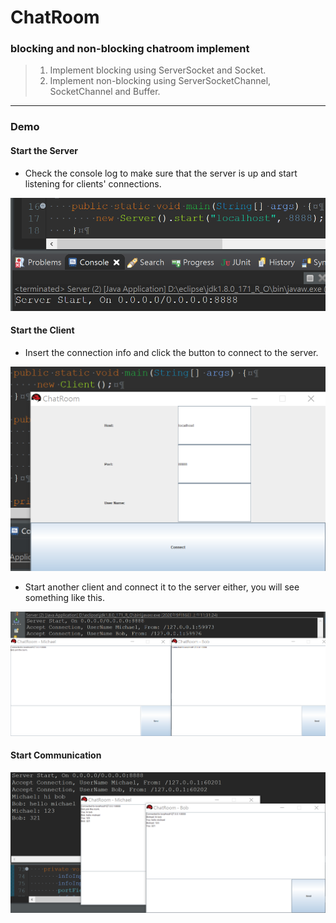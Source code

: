 # ChatRoom
### blocking and non-blocking chatroom implement

> 1. Implement blocking using ServerSocket and Socket.
> 2. Implement non-blocking using ServerSocketChannel, SocketChannel and Buffer.

----------------------------------------------------------------------------------

### Demo
#### Start the Server
  - Check the console log to make sure that the server is up and start listening for clients' connections. <br/>
  <img src="https://github.com/michael-ouyang-projects/ChatRoom/blob/master/pictures/server.png" width="600">

#### Start the Client <br/>
  - Insert the connection info and click the button to connect to the server. <br/>
  <img src="https://github.com/michael-ouyang-projects/ChatRoom/blob/master/pictures/client.png" width="600">
  
  - Start another client and connect it to the server either, you will see something like this.
  <img src="https://github.com/michael-ouyang-projects/ChatRoom/blob/master/pictures/connectionLog.png" width="600">
  
#### Start Communication
  <img src="https://github.com/michael-ouyang-projects/ChatRoom/blob/master/pictures/communication.png" width="600">
